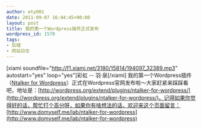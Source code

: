 ```yaml
---
author: ety001
date: 2011-09-07 16:44:45+00:00
layout: post
title: 我的第一个Wordpress插件正式发布
wordpress_id: 1570
tags:
- 后端
- 网站日志
---
```


[xiami soundfile="http://f1.xiami.net/3180/15814/194097_32389.mp3" autostart="yes" loop="yes"]彩虹 -- 羽·泉[/xiami]
我的第一个Wordpress插件（[Ntalker for Wordpress](http://www.domyself.me/lab/ntalker-for-wordpress)）正式在Wordpress官网发布啦～大家赶紧来踩踩看吧，地址是：[http://wordpress.org/extend/plugins/ntalker-for-wordpress/](http://wordpress.org/extend/plugins/ntalker-for-wordpress/)。记得如果你觉得好的话，帮忙打个高分呀，如果你有啥想法的话，欢迎来这个页面留言：[http://www.domyself.me/lab/ntalker-for-wordpress](http://www.domyself.me/lab/ntalker-for-wordpress)

